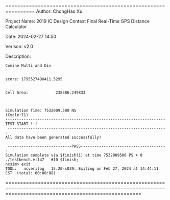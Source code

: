 
================================================================
Author:
	ChongHao Xu


Project Name:
	2019 IC Design Contest Final
	Real-Time GPS Distance Calculator


Date:
	2024-02-27 14:50
	

Verison:
	v2.0


Description:
 

	Comine Multi and Div


	score: 1795527498411.5295
	
	
  	Cell Area:            238386.249833


	
	Simulation Time: 7532009.500 NS
	(Cycle:71)
	----------------------------------------------------------------------
	TEST START !!!
	 ----------------------------------------------------------------------
	All data have been generated successfully!
	
	 ----------------------------PASS--------------------------------------
	Simulation complete via $finish(1) at time 7532009500 PS + 0
	./testbench.v:147 	#10 $finish;
	ncsim> exit
	TOOL:	ncverilog	15.20-s039: Exiting on Feb 27, 2024 at 14:44:11 CST  (total: 00:00:08)




==========================================================================================================================================================
